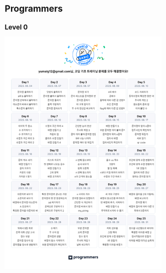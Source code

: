 ﻿# Programmers

## Level 0
![lv0](https://github.com/yumalg12/Programmers/blob/main/Level0/%EC%BD%94%EB%94%A9%20%EA%B8%B0%EC%B4%88%20%ED%8A%B8%EB%A0%88%EC%9D%B4%EB%8B%9D%20%EC%BA%98%EB%A6%B0%EB%8D%94.png?raw=true)
